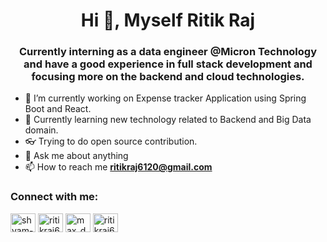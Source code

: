 <h1 align="center">
Hi 👋, Myself Ritik Raj
</h1> 
<h3 align="center">
Currently interning as a data engineer @Micron Technology and have a good experience in full stack development and focusing more on the backend and cloud technologies. 
</h3>


- 🔭 I’m currently working on Expense tracker Application using Spring Boot and React.
- 🌱 Currently learning new technology related to Backend and Big Data domain.
- :eyeglasses: Trying to do open source contribution. 
- 💬 Ask me about anything
- 📫 How to reach me **ritikraj6120@gmail.com**

<h3 align="left">Connect with me:</h3>
<p align="left">
<a href="https://www.linkedin.com/in/ritik-raj6120/" target="blank"><img align="center" src="https://raw.githubusercontent.com/rahuldkjain/github-profile-readme-generator/master/src/images/icons/Social/linked-in-alt.svg" alt="shyam-patel-536508191" height="30" width="40" /></a>
<a href="https://www.codechef.com/users/ritikraj6120" target="blank"><img align="center" src="https://cdn.jsdelivr.net/npm/simple-icons@3.1.0/icons/codechef.svg" alt="ritikraj6120" height="30" width="40" /></a>
<a href="https://codeforces.com/profile/max_d" target="blank"><img align="center" src="https://raw.githubusercontent.com/rahuldkjain/github-profile-readme-generator/master/src/images/icons/Social/codeforces.svg" alt="max_d" height="30" width="40" /></a>
<a href="https://leetcode.com/ritikraj6120" target="blank"><img align="center" src="https://raw.githubusercontent.com/rahuldkjain/github-profile-readme-generator/master/src/images/icons/Social/leet-code.svg" alt="ritikraj6120" height="30" width="40" /></a>
</p>

